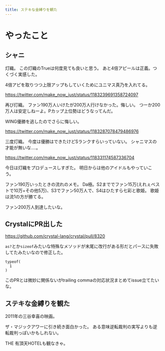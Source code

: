```yaml
---
title: ステキな金縛りを観た
---
```


# やったこと

## シャニ

灯織。
この灯織のTrueは何度見ても良いと思う。
あと4倍アピールは正義。つくづく実感した。

4倍アピを取りつつ上限アップもしていくためにユニマス真乃を入れてる。

<https://twitter.com/make_now_just/status/1183239691358724097>

再び灯織。
ファン190万人いけたが200万人行けなかった。悔しい。
つーか200万人は安定しねーよ。Pカップ上位勢はどうなってんだ。

WING優勝を逃したのでさらに悔しい。

<https://twitter.com/make_now_just/status/1183287078479486976>

三度灯織。
今度は優勝はできたけどSランクすらいっていない。
シャニマスの才能が無いな‥‥。

<https://twitter.com/make_now_just/status/118331174587336704>

今日は灯織をプロデュースしすぎた。
明日からは他のアイドルもやっていこう。

ファン190万いったときの流れのメモ。
Da極。S2まででファン15万(えれぇベストで10万+その他5万)、S3でファン50万人で、S4はひたすら七彩と歌姫。
歌姫は流1の方が勝てる。

ファン200万人到達したいな。

## CrystalにPR出した

<https://github.com/crystal-lang/crystal/pull/8320>

`as?`とか`sizeof`みたいな特殊なメソッドが末尾に改行がある形だとパースに失敗してたみたいなので修正した。

```crystal
typeof(
  1
)
```

このPRとは微妙に関係ないがtrailing commaの対応状況まとめてissue立てたいな。

## ステキな金縛りを観た

2011年の三谷幸喜の映画。

ザ・マジックアワーに引き続き面白かった。
ある意味逆転裁判の実写よりも逆転裁判っぽいかもしれない。

THE 有頂天HOTELも観なきゃ。
